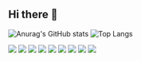## Hi there 👋

<!--
**Stonedev255/Stonedev255** is a ✨ _special_ ✨ repository because its `README.md` (this file) appears on your GitHub profile.

Here are some ideas to get you started:

- 🔭 I’m currently working on ...
- 🌱 I’m currently learning ...
- 👯 I’m looking to collaborate on ...
- 🤔 I’m looking for help with ...
- 💬 Ask me about ...
- 📫 How to reach me: ...
- 😄 Pronouns: ...
- ⚡ Fun fact: ...
-->
![Anurag's GitHub stats](https://github-readme-stats.vercel.app/api?username=Stonedev255\&include_all_commits=true&rank_icon=github&show_icons=true&theme=radical)
![Top Langs](https://github-readme-stats.vercel.app/api/top-langs/?username=Stonedev255&layout=compact&theme=radical)

<a href="mailto:stonedev255@gmail.com" targe="_blank"><img src="https://img.shields.io/badge/Gmail-d14836?style=flat-square&amp;logo=Gmail&amp;logoColor=white"></a>
<img src="https://img.shields.io/badge/Python-3776AB?style=flat-square&amp;logo=Python&amp;logoColor=white">
<img src="https://img.shields.io/badge/Java-C3002D?style=flat-square&amp;logo=Java&amp;logoColor=white">
<img src="https://img.shields.io/badge/Jupyter-F37626?style=flat-square&amp;logo=jupyter&amp;logoColor=white">
<img src="https://img.shields.io/badge/ROS-22314E?style=flat-square&amp;logo=ros&amp;logoColor=white">
<img src="https://img.shields.io/badge/Pytorch-EE4C2C?style=flat-square&amp;logo=pytorch&amp;logoColor=white">
<img src="https://img.shields.io/badge/Anaconda3-44A833?style=flat-square&amp;logo=anaconda&amp;logoColor=white">
<img src="https://img.shields.io/badge/Flask-000000?style=flat-square&amp;logo=flask&amp;logoColor=white">
<img src="https://img.shields.io/badge/Docker-2496ED?style=flat-square&amp;logo=docker&amp;logoColor=white">

